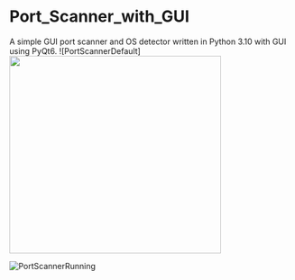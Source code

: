 # Port_Scanner_with_GUI
A simple GUI port scanner and OS detector written in Python 3.10 with GUI using PyQt6.
![PortScannerDefault]<img src="https://user-images.githubusercontent.com/16319829/81180309-2b51f000-8fee-11ea-8a78-ddfe8c3412a7.png" width="375" height="351">

![PortScannerRunning](https://user-images.githubusercontent.com/90629653/216342058-564dee4d-6016-4ade-9426-f32e924586e7.png)
